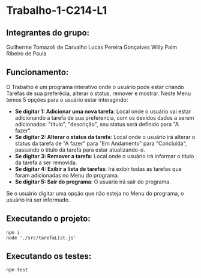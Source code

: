 # Trabalho-1-C214-L1

## Integrantes do grupo:
   Guilherme Tomazoli de Carvalho
   Lucas Pereira Gonçalves
   Willy Paim Ribeiro de Paula 

## Funcionamento:
O Trabalho é um programa interativo onde o usuário pode estar criando Tarefas de sua preferêcia, alterar o status, remover e mostrar.
Neste Menu temos 5 opções para o usuário estar interagindo:

- **Se digitar 1: Adicionar uma nova tarefa**: Local onde o usuário vai estar adicionando a tarefa de sua preferencia, com os devidos dados a serem adicionados: "titulo", "descrição", seu status será definido para "A fazer". 
- **Se digitar 2: Alterar o status da tarefa**: Local onde o usuário irá alterar o status da tarefa de "A fazer" para "Em Andamento" para "Concluída", passando o titulo da tarefa para estar atualizando-o.
- **Se digitar 3: Remover a tarefa**: Local onde o usuário irá informar o titulo da tarefa a ser removida.
- **Se digitar 4: Exibir a lista de tarefas**: Irá exibir todas as tarefas que foram adicionadas no Menu do programa.
- **Se digitar 5: Sair do programa**: O usuário irá sair do programa.

Se o usuário digitar uma opção que não esteja no Menu do programa, o usuário irá ser informado.

## Executando o projeto:

    npm i 
    node './src/tarefaList.js'

## Executando os testes:

    npm test
